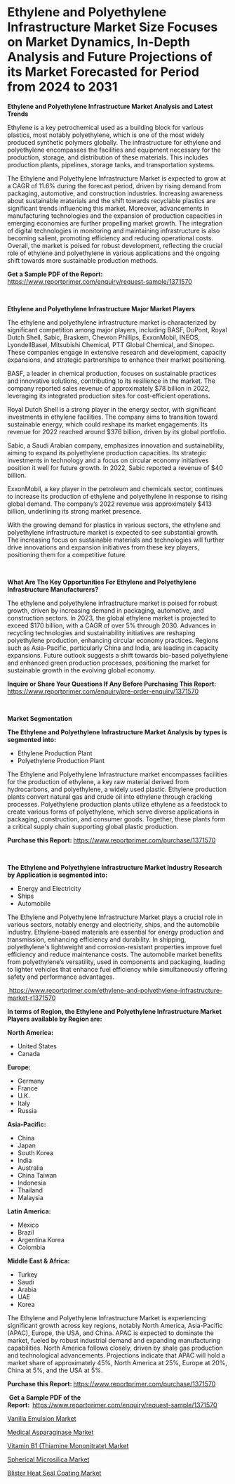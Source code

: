 <p><h1>Ethylene and Polyethylene Infrastructure Market Size Focuses on Market Dynamics, In-Depth Analysis and Future Projections of its Market Forecasted for Period from 2024 to 2031</h1></p><p><strong>Ethylene and Polyethylene Infrastructure Market Analysis and Latest Trends</strong></p>
<p><p>Ethylene is a key petrochemical used as a building block for various plastics, most notably polyethylene, which is one of the most widely produced synthetic polymers globally. The infrastructure for ethylene and polyethylene encompasses the facilities and equipment necessary for the production, storage, and distribution of these materials. This includes production plants, pipelines, storage tanks, and transportation systems.</p><p>The Ethylene and Polyethylene Infrastructure Market is expected to grow at a CAGR of 11.6% during the forecast period, driven by rising demand from packaging, automotive, and construction industries. Increasing awareness about sustainable materials and the shift towards recyclable plastics are significant trends influencing this market. Moreover, advancements in manufacturing technologies and the expansion of production capacities in emerging economies are further propelling market growth. The integration of digital technologies in monitoring and maintaining infrastructure is also becoming salient, promoting efficiency and reducing operational costs. Overall, the market is poised for robust development, reflecting the crucial role of ethylene and polyethylene in various applications and the ongoing shift towards more sustainable production methods.</p></p>
<p><strong>Get a Sample PDF of the Report:&nbsp;</strong> <a href="https://www.reportprimer.com/enquiry/request-sample/1371570">https://www.reportprimer.com/enquiry/request-sample/1371570</a></p>
<p>&nbsp;</p>
<p><strong>Ethylene and Polyethylene Infrastructure Major Market Players</strong></p>
<p><p>The ethylene and polyethylene infrastructure market is characterized by significant competition among major players, including BASF, DuPont, Royal Dutch Shell, Sabic, Braskem, Chevron Phillips, ExxonMobil, INEOS, LyondellBasel, Mitsubishi Chemical, PTT Global Chemical, and Sinopec. These companies engage in extensive research and development, capacity expansions, and strategic partnerships to enhance their market positioning.</p><p>BASF, a leader in chemical production, focuses on sustainable practices and innovative solutions, contributing to its resilience in the market. The company reported sales revenue of approximately $78 billion in 2022, leveraging its integrated production sites for cost-efficient operations.</p><p>Royal Dutch Shell is a strong player in the energy sector, with significant investments in ethylene facilities. The company aims to transition toward sustainable energy, which could reshape its market engagements. Its revenue for 2022 reached around $376 billion, driven by its global portfolio.</p><p>Sabic, a Saudi Arabian company, emphasizes innovation and sustainability, aiming to expand its polyethylene production capacities. Its strategic investments in technology and a focus on circular economy initiatives position it well for future growth. In 2022, Sabic reported a revenue of $40 billion.</p><p>ExxonMobil, a key player in the petroleum and chemicals sector, continues to increase its production of ethylene and polyethylene in response to rising global demand. The company’s 2022 revenue was approximately $413 billion, underlining its strong market presence.</p><p>With the growing demand for plastics in various sectors, the ethylene and polyethylene infrastructure market is expected to see substantial growth. The increasing focus on sustainable materials and technologies will further drive innovations and expansion initiatives from these key players, positioning them for a competitive future.</p></p>
<p>&nbsp;</p>
<p><strong>What Are The Key Opportunities For Ethylene and Polyethylene Infrastructure Manufacturers?</strong></p>
<p><p>The ethylene and polyethylene infrastructure market is poised for robust growth, driven by increasing demand in packaging, automotive, and construction sectors. In 2023, the global ethylene market is projected to exceed $170 billion, with a CAGR of over 5% through 2030. Advances in recycling technologies and sustainability initiatives are reshaping polyethylene production, enhancing circular economy practices. Regions such as Asia-Pacific, particularly China and India, are leading in capacity expansions. Future outlook suggests a shift towards bio-based polyethylene and enhanced green production processes, positioning the market for sustainable growth in the evolving global economy.</p></p>
<p><strong>Inquire or Share Your Questions If Any Before Purchasing This Report:</strong> <a href="https://www.reportprimer.com/enquiry/pre-order-enquiry/1371570">https://www.reportprimer.com/enquiry/pre-order-enquiry/1371570</a></p>
<p>&nbsp;</p>
<p><strong>Market Segmentation</strong></p>
<p><strong>The Ethylene and Polyethylene Infrastructure Market Analysis by types is segmented into:</strong></p>
<p><ul><li>Ethylene Production Plant</li><li>Polyethylene Production Plant</li></ul></p>
<p><p>The Ethylene and Polyethylene Infrastructure market encompasses facilities for the production of ethylene, a key raw material derived from hydrocarbons, and polyethylene, a widely used plastic. Ethylene production plants convert natural gas and crude oil into ethylene through cracking processes. Polyethylene production plants utilize ethylene as a feedstock to create various forms of polyethylene, which serve diverse applications in packaging, construction, and consumer goods. Together, these plants form a critical supply chain supporting global plastic production.</p></p>
<p><strong>Purchase this Report:&nbsp;</strong><a href="https://www.reportprimer.com/purchase/1371570">https://www.reportprimer.com/purchase/1371570</a></p>
<p>&nbsp;</p>
<p><strong>The Ethylene and Polyethylene Infrastructure Market Industry Research by Application is segmented into:</strong></p>
<p><ul><li>Energy and Electricity</li><li>Ships</li><li>Automobile</li></ul></p>
<p><p>The Ethylene and Polyethylene Infrastructure Market plays a crucial role in various sectors, notably energy and electricity, ships, and the automobile industry. Ethylene-based materials are essential for energy production and transmission, enhancing efficiency and durability. In shipping, polyethylene's lightweight and corrosion-resistant properties improve fuel efficiency and reduce maintenance costs. The automobile market benefits from polyethylene’s versatility, used in components and packaging, leading to lighter vehicles that enhance fuel efficiency while simultaneously offering safety and performance advantages.</p></p>
<p><a href="https://www.reportprimer.com/ethylene-and-polyethylene-infrastructure-market-r1371570">&nbsp;https://www.reportprimer.com/ethylene-and-polyethylene-infrastructure-market-r1371570</a></p>
<p><strong>In terms of Region, the Ethylene and Polyethylene Infrastructure Market Players available by Region are:</strong></p>
<p>
    <p> <strong> North America: </strong>
        <ul>
            <li>United States</li>
            <li>Canada</li>
        </ul>
        </p> 
    <p> <strong> Europe: </strong>
        <ul>
            <li>Germany</li>
            <li>France</li>
            <li>U.K.</li>
            <li>Italy</li>
            <li>Russia</li>
        </ul>
        </p> 
    <p> <strong> Asia-Pacific: </strong>
        <ul>
            <li>China</li>
            <li>Japan</li>
            <li>South Korea</li>
            <li>India</li>
            <li>Australia</li>
            <li>China Taiwan</li>
            <li>Indonesia</li>
            <li>Thailand</li>
            <li>Malaysia</li>
        </ul>
        </p> 
    <p> <strong> Latin America: </strong>
        <ul>
            <li>Mexico</li>
            <li>Brazil</li>
            <li>Argentina Korea</li>
            <li>Colombia</li>
        </ul>
        </p> 
    <p> <strong> Middle East & Africa: </strong>
        <ul>
            <li>Turkey</li>
            <li>Saudi</li>
            <li>Arabia</li>
            <li>UAE</li>
            <li>Korea</li>
        </ul>
    </p>
    </p>
<p><p>The Ethylene and Polyethylene Infrastructure Market is experiencing significant growth across key regions, notably North America, Asia-Pacific (APAC), Europe, the USA, and China. APAC is expected to dominate the market, fueled by robust industrial demand and expanding manufacturing capabilities. North America follows closely, driven by shale gas production and technological advancements. Projections indicate that APAC will hold a market share of approximately 45%, North America at 25%, Europe at 20%, China at 5%, and the USA at 5%.</p></p>
<p><strong>Purchase this Report: </strong><a href="https://www.reportprimer.com/purchase/1371570">https://www.reportprimer.com/purchase/1371570</a></p>
<p>&nbsp;<strong>Get a Sample PDF of the Report:&nbsp;&nbsp;</strong><a href="https://www.reportprimer.com/enquiry/request-sample/1371570">https://www.reportprimer.com/enquiry/request-sample/1371570</a></p>
<p><strong></strong></p>
<p><p><a href="https://www.linkedin.com/pulse/what-driving-global-vanilla-emulsion-market-dive-trends-applications-ijrme?trackingId=luZ9p0wfTZ2z6rG8uExSxg%3D%3D">Vanilla Emulsion Market</a></p><p><a href="https://medium.com/@kavonhansen21/medical-asparaginase-market-global-market-insights-and-sales-trends-2024-to-2031-c2671a748907">Medical Asparaginase Market</a></p><p><a href="https://medium.com/@kavonhansen21/insights-into-the-vitamin-b1-thiamine-mononitrate-industry-market-financial-status-market-size-5846fef4ff29">Vitamin B1 (Thiamine Mononitrate) Market</a></p><p><a href="https://issuu.com/reportprime-2/docs/spherical-microsilica-market-size-2_0a4794d2ddace6">Spherical Microsilica Market</a></p><p><a href="https://issuu.com/reportprime-2/docs/blister-heat-seal-coating-market-si_2337c7e06dab5b">Blister Heat Seal Coating Market</a></p></p>